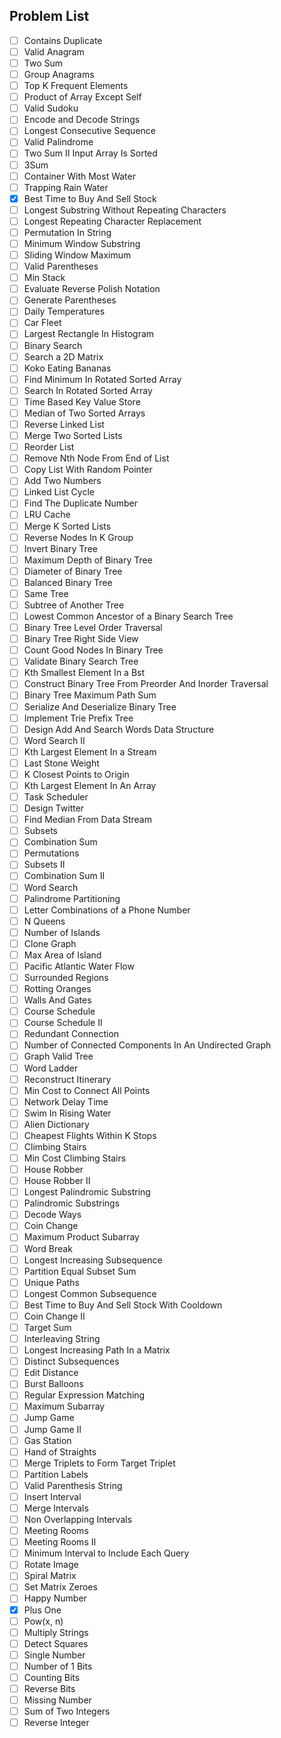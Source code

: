 ## Problem List
- [ ] Contains Duplicate
- [ ] Valid Anagram
- [ ] Two Sum
- [ ] Group Anagrams
- [ ] Top K Frequent Elements
- [ ] Product of Array Except Self
- [ ] Valid Sudoku
- [ ] Encode and Decode Strings   	
- [ ] Longest Consecutive Sequence
- [ ] Valid Palindrome
- [ ] Two Sum II Input Array Is Sorted
- [ ] 3Sum
- [ ] Container With Most Water
- [ ] Trapping Rain Water
- [x] Best Time to Buy And Sell Stock
- [ ] Longest Substring Without Repeating Characters
- [ ] Longest Repeating Character Replacement
- [ ] Permutation In String
- [ ] Minimum Window Substring
- [ ] Sliding Window Maximum
- [ ] Valid Parentheses
- [ ] Min Stack
- [ ] Evaluate Reverse Polish Notation
- [ ] Generate Parentheses
- [ ] Daily Temperatures
- [ ] Car Fleet
- [ ] Largest Rectangle In Histogram
- [ ] Binary Search
- [ ] Search a 2D Matrix
- [ ] Koko Eating Bananas
- [ ] Find Minimum In Rotated Sorted Array
- [ ] Search In Rotated Sorted Array
- [ ] Time Based Key Value Store
- [ ] Median of Two Sorted Arrays
- [ ] Reverse Linked List
- [ ] Merge Two Sorted Lists
- [ ] Reorder List
- [ ] Remove Nth Node From End of List
- [ ] Copy List With Random Pointer
- [ ] Add Two Numbers
- [ ] Linked List Cycle
- [ ] Find The Duplicate Number
- [ ] LRU Cache
- [ ] Merge K Sorted Lists
- [ ] Reverse Nodes In K Group
- [ ] Invert Binary Tree
- [ ] Maximum Depth of Binary Tree
- [ ] Diameter of Binary Tree
- [ ] Balanced Binary Tree
- [ ] Same Tree
- [ ] Subtree of Another Tree
- [ ] Lowest Common Ancestor of a Binary Search Tree
- [ ] Binary Tree Level Order Traversal
- [ ] Binary Tree Right Side View
- [ ] Count Good Nodes In Binary Tree
- [ ] Validate Binary Search Tree
- [ ] Kth Smallest Element In a Bst
- [ ] Construct Binary Tree From Preorder And Inorder Traversal
- [ ] Binary Tree Maximum Path Sum
- [ ] Serialize And Deserialize Binary Tree
- [ ] Implement Trie Prefix Tree
- [ ] Design Add And Search Words Data Structure
- [ ] Word Search II
- [ ] Kth Largest Element In a Stream
- [ ] Last Stone Weight
- [ ] K Closest Points to Origin
- [ ] Kth Largest Element In An Array
- [ ] Task Scheduler
- [ ] Design Twitter
- [ ] Find Median From Data Stream
- [ ] Subsets
- [ ] Combination Sum
- [ ] Permutations
- [ ] Subsets II
- [ ] Combination Sum II
- [ ] Word Search
- [ ] Palindrome Partitioning
- [ ] Letter Combinations of a Phone Number
- [ ] N Queens
- [ ] Number of Islands
- [ ] Clone Graph
- [ ] Max Area of Island
- [ ] Pacific Atlantic Water Flow
- [ ] Surrounded Regions
- [ ] Rotting Oranges
- [ ] Walls And Gates   	
- [ ] Course Schedule
- [ ] Course Schedule II
- [ ] Redundant Connection
- [ ] Number of Connected Components In An Undirected Graph   	
- [ ] Graph Valid Tree   	
- [ ] Word Ladder
- [ ] Reconstruct Itinerary
- [ ] Min Cost to Connect All Points
- [ ] Network Delay Time
- [ ] Swim In Rising Water
- [ ] Alien Dictionary   	
- [ ] Cheapest Flights Within K Stops
- [ ] Climbing Stairs
- [ ] Min Cost Climbing Stairs
- [ ] House Robber
- [ ] House Robber II
- [ ] Longest Palindromic Substring
- [ ] Palindromic Substrings
- [ ] Decode Ways
- [ ] Coin Change
- [ ] Maximum Product Subarray
- [ ] Word Break
- [ ] Longest Increasing Subsequence
- [ ] Partition Equal Subset Sum
- [ ] Unique Paths
- [ ] Longest Common Subsequence
- [ ] Best Time to Buy And Sell Stock With Cooldown
- [ ] Coin Change II
- [ ] Target Sum
- [ ] Interleaving String
- [ ] Longest Increasing Path In a Matrix
- [ ] Distinct Subsequences
- [ ] Edit Distance
- [ ] Burst Balloons
- [ ] Regular Expression Matching
- [ ] Maximum Subarray
- [ ] Jump Game
- [ ] Jump Game II
- [ ] Gas Station
- [ ] Hand of Straights
- [ ] Merge Triplets to Form Target Triplet
- [ ] Partition Labels
- [ ] Valid Parenthesis String
- [ ] Insert Interval
- [ ] Merge Intervals
- [ ] Non Overlapping Intervals
- [ ] Meeting Rooms   	
- [ ] Meeting Rooms II   	
- [ ] Minimum Interval to Include Each Query
- [ ] Rotate Image
- [ ] Spiral Matrix
- [ ] Set Matrix Zeroes
- [ ] Happy Number
- [x] Plus One
- [ ] Pow(x, n)
- [ ] Multiply Strings
- [ ] Detect Squares
- [ ] Single Number
- [ ] Number of 1 Bits
- [ ] Counting Bits
- [ ] Reverse Bits
- [ ] Missing Number
- [ ] Sum of Two Integers
- [ ] Reverse Integer	
